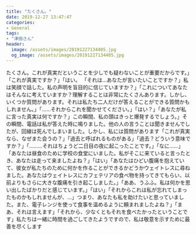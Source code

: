 ```yaml
---
title: "たくさん。"
date: 2019-12-27 13:47:47
categories:
- General
tags:
- "津田さん"
header:
  image: /assets/images/20191227134405.jpg
  og_image: /assets/images/20191227134405.jpg
---
```


たくさん。これが真実だということを少しでも疑わないことが重要だからです。」「これが真実ですか？」「はい。 「それは…あなたが言いたいことですか？」私は笑顔で話した。私の声明を盲目的に信じていますか？」「これについてあなたはそんなに考えていますか？理解することは非常にたくさんあります。しかし、いくつか質問があります。それは私たち二人だけが答えることができる質問かもしれません。」「……それからこれを聞かせてください。」「はい？」「あなたが私に言った真実は何ですか？」この瞬間、私の頭はきっと爆発するでしょう。」その瞬間、電話は私が答えた時に鳴りました。他の人の言うことは聞きませんでしたが、回線は死んでしまいました。しかし、私には質問があります「これが真実なら、なぜまた会うの？」「過去と呼ばれるものがある」「過去？どういう意味ですか？」「………それはちょうど二日目の夜に起こったことです。」「なに……」「あなたは昼食のために学校の食堂にいました。私がそこに来ていると言ったとき、あなたは走って来ましたよね？」「はい」「あなたはひどい腹痛を抱えていて、彼女が私たちのために何かを作ることができるかどうかウェイトレスに尋ねました。あなたはウェイトレスにカフェテリアの食べ物を持ってきてもらい、以前よりもさらに大きな腹痛を引き起こしました。」「ああ、うふふ。私は何かを思い出したばかりだと感じています。」「はい」「それからこれは私が忘れてしまったものかもしれませんが、...」つまり、あなたも私を助けたいと思っていました。また、電子レンジを使って食事を温めるように頼まれましたよね？」「まあ、それは言えます」「それから、少なくともそれを食べたかったということです」私たちは一緒に時間を過ごしてきたようですので、私は敬意を示すために最善を尽くします
